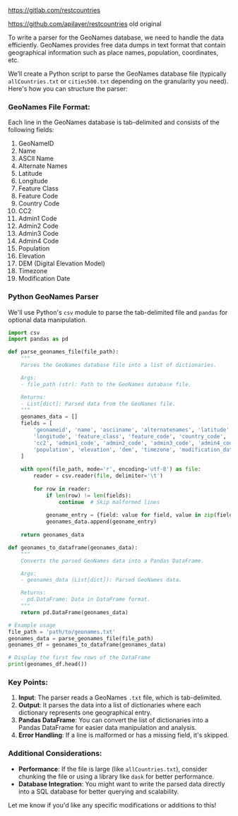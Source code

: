 https://gitlab.com/restcountries

https://github.com/apilayer/restcountries old original

To write a parser for the GeoNames database, we need to handle the data efficiently. GeoNames provides free data dumps in text format that contain geographical information such as place names, population, coordinates, etc. 

We’ll create a Python script to parse the GeoNames database file (typically `allCountries.txt` or `cities500.txt` depending on the granularity you need). Here's how you can structure the parser:

### GeoNames File Format:
Each line in the GeoNames database is tab-delimited and consists of the following fields:
1. GeoNameID
2. Name
3. ASCII Name
4. Alternate Names
5. Latitude
6. Longitude
7. Feature Class
8. Feature Code
9. Country Code
10. CC2
11. Admin1 Code
12. Admin2 Code
13. Admin3 Code
14. Admin4 Code
15. Population
16. Elevation
17. DEM (Digital Elevation Model)
18. Timezone
19. Modification Date

### Python GeoNames Parser
We'll use Python's `csv` module to parse the tab-delimited file and `pandas` for optional data manipulation.

```python
import csv
import pandas as pd

def parse_geonames_file(file_path):
    """
    Parses the GeoNames database file into a list of dictionaries.

    Args:
    - file_path (str): Path to the GeoNames database file.

    Returns:
    - List[dict]: Parsed data from the GeoNames file.
    """
    geonames_data = []
    fields = [
        'geonameid', 'name', 'asciiname', 'alternatenames', 'latitude',
        'longitude', 'feature_class', 'feature_code', 'country_code',
        'cc2', 'admin1_code', 'admin2_code', 'admin3_code', 'admin4_code',
        'population', 'elevation', 'dem', 'timezone', 'modification_date'
    ]
    
    with open(file_path, mode='r', encoding='utf-8') as file:
        reader = csv.reader(file, delimiter='\t')
        
        for row in reader:
            if len(row) != len(fields):
                continue  # Skip malformed lines
            
            geoname_entry = {field: value for field, value in zip(fields, row)}
            geonames_data.append(geoname_entry)
    
    return geonames_data

def geonames_to_dataframe(geonames_data):
    """
    Converts the parsed GeoNames data into a Pandas DataFrame.

    Args:
    - geonames_data (List[dict]): Parsed GeoNames data.

    Returns:
    - pd.DataFrame: Data in DataFrame format.
    """
    return pd.DataFrame(geonames_data)

# Example usage
file_path = 'path/to/geonames.txt'
geonames_data = parse_geonames_file(file_path)
geonames_df = geonames_to_dataframe(geonames_data)

# Display the first few rows of the DataFrame
print(geonames_df.head())
```

### Key Points:
1. **Input**: The parser reads a GeoNames `.txt` file, which is tab-delimited.
2. **Output**: It parses the data into a list of dictionaries where each dictionary represents one geographical entry.
3. **Pandas DataFrame**: You can convert the list of dictionaries into a Pandas DataFrame for easier data manipulation and analysis.
4. **Error Handling**: If a line is malformed or has a missing field, it's skipped.

### Additional Considerations:
- **Performance**: If the file is large (like `allCountries.txt`), consider chunking the file or using a library like `dask` for better performance.
- **Database Integration**: You might want to write the parsed data directly into a SQL database for better querying and scalability.

Let me know if you'd like any specific modifications or additions to this!
